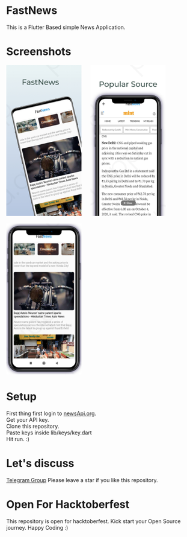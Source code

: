 # FastNews

This is a Flutter Based simple News Application.

# Screenshots
<img src="images/image1.jpeg" alt="drawing" width="200" />&nbsp;&nbsp;&nbsp;&nbsp;&nbsp;
<img src="images/image3.jpeg" alt="drawing" width="200"/>
<br><br>
<img src="images/image2.jpeg" alt="drawing" width="200"/>

# Setup

First thing first login to [newsApi.org](https://newsapi.org/).<br>
Get your API key.<br>
Clone this repository.
<br>Paste keys inside lib/keys/key.dart<br>
Hit run. :)

# Let's discuss
  
  [Telegram Group](https://t.me/joinchat/OKSLQBoBNquemTZD4gO9sQ) 
  Please leave a star if you like this repository.

# Open For Hacktoberfest

This repository is open for hacktoberfest. Kick start your Open Source journey. Happy Coding :)

